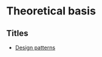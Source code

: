# Theoretical basis

## Titles
* [Design patterns](https://github.com/purumvisum/interview/blob/master/theoretical-basis/patterns.md)
